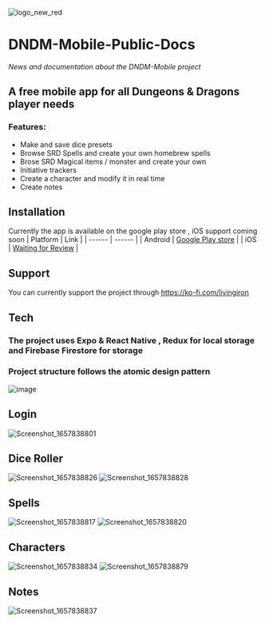 ![logo_new_red](https://user-images.githubusercontent.com/29221743/178919473-0a800633-b486-42ca-be01-fa4a9e8b9593.png)


# DNDM-Mobile-Public-Docs
_News and documentation about the DNDM-Mobile project_

## A free mobile app for all Dungeons & Dragons player needs

### Features:
- Make and save dice presets
- Browse SRD Spells and create your own homebrew spells
- Brose SRD Magical items / monster and create your own
- Initiative trackers
- Create a character and modify it in real time 
- Create notes 

## Installation 

Currently the app is available on the google play store , iOS support coming soon 
| Platform | Link |
| ------ | ------ |
| Android | [Google Play store](https://play.google.com/store/apps/details?id=com.dndm) |
| iOS | [Waiting for Review](https://www.google.com) |


## Support

You can currently support the project through https://ko-fi.com/livingiron

## Tech

### The project uses Expo & React Native  , Redux for local storage  and Firebase Firestore for storage
### Project structure follows the atomic design pattern

![image](https://user-images.githubusercontent.com/29221743/178920663-9acaa60b-90cb-4a8e-91b2-ca75f4f35838.png)

## Login

![Screenshot_1657838801](https://user-images.githubusercontent.com/29221743/179348248-98729571-bca4-4923-b722-8282162450db.png)

## Dice Roller
![Screenshot_1657838826](https://user-images.githubusercontent.com/29221743/179348200-fb836198-5f90-4c0e-bbfd-8c32eab53141.png)
![Screenshot_1657838828](https://user-images.githubusercontent.com/29221743/179348205-271fbeb9-39f7-4fc8-af68-1c03724c05e0.png)

## Spells
![Screenshot_1657838817](https://user-images.githubusercontent.com/29221743/179348213-b069e697-e8b1-4312-b5a8-d22bc515d60d.png)
![Screenshot_1657838820](https://user-images.githubusercontent.com/29221743/179348219-c1f65b2a-60c5-48d6-b6a7-6814ca4f5a8e.png)

## Characters
![Screenshot_1657838834](https://user-images.githubusercontent.com/29221743/179348230-cb5bfabb-2b85-468b-b78c-ecde15c4de85.png)
![Screenshot_1657838879](https://user-images.githubusercontent.com/29221743/179348233-3c78913d-9821-4b02-bf18-ad3b16875152.png)

## Notes

![Screenshot_1657838837](https://user-images.githubusercontent.com/29221743/179348244-4346f64d-96df-4d4e-b994-6243e1ff210c.png)

